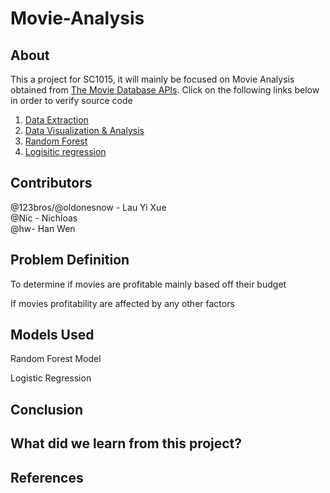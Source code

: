 # Movie-Analysis

## About
This a project for SC1015, it will mainly be focused on Movie Analysis obtained from [The Movie Database APIs](https://developers.themoviedb.org/3/getting-started/introduction). Click on the following links below in order to verify source code
1. [Data Extraction](https://github.com/123bros/Movie-Analysis/blob/main/data-extraction-v2.ipynb)
2. [Data Visualization & Analysis](https://github.com/123bros/Movie-Analysis/blob/main/Untitled1.ipynb)
3. [Random Forest]()
4. [Logisitic regression](https://github.com/123bros/Movie-Analysis/blob/main/Logistical_regression-checkpoint.ipynb)

## Contributors
@123bros/@oldonesnow - Lau Yi Xue  
@Nic - Nichloas  
@hw- Han Wen

## Problem Definition
To determine if movies are profitable mainly based off their budget

If movies profitability are affected by any other factors

## Models Used
Random Forest Model

Logistic Regression

## Conclusion

## What did we learn from this project?

## References

